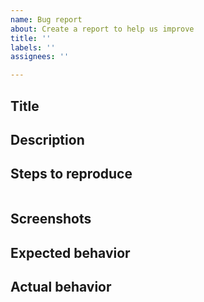 ```yaml
---
name: Bug report
about: Create a report to help us improve
title: ''
labels: ''
assignees: ''

---
```


## Title</br>


## Description</br>


## Steps to reproduce
<!-- Please provide the necessary script(s) that reproduce the issue -->

```PowerShell

```
## Screenshots</br> 


## Expected behavior</br> 


## Actual behavior</br>

